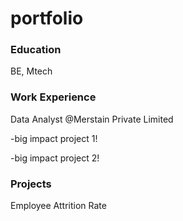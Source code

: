 # portfolio

### Education
BE, Mtech

### Work Experience
Data Analyst @Merstain Private Limited

-big impact project 1!

-big impact project 2!

### Projects
Employee Attrition Rate

